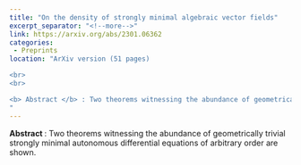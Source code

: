 ```yaml
---
title: "On the density of strongly minimal algebraic vector fields"
excerpt_separator: "<!--more-->"
link: https://arxiv.org/abs/2301.06362
categories:
 - Preprints
location: "ArXiv version (51 pages)

<br>
<br>

<b> Abstract </b> : Two theorems witnessing the abundance of geometrically trivial strongly minimal autonomous differential equations of arbitrary order are shown. The first one states that a generic algebraic vector field of degree \\( d \\) greater or equal to two  on the affine space of dimension \\( n \\) greater or equal to two is strongly minimal and geometrically trivial. 
"
---
```


<b> Abstract </b> :  Two theorems witnessing the abundance of geometrically trivial strongly minimal autonomous differential equations of arbitrary order are shown. 